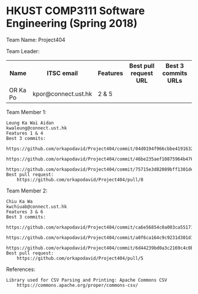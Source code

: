 # HKUST COMP3111 Software Engineering (Spring 2018)

Team Name: Project404

Team Leader:
<table>
	<tr>
	    <th>Name</th>
	    <th>ITSC email</th>
	    <th>Features</th>
	    <th>Best pull request URL</th>
	    <th>Best 3 commits URLs</th>
	</tr>
	<tr>
		<td rowspan="3">OR Ka Po</td>
		<td rowspan="3">kpor@connect.ust.hk</td>
		<td rowspan="3">2 & 5</td>
		<td rowspan="3"><https://github.com/orkapodavid/Project404/pull/20></td>
		<td><https://github.com/orkapodavid/Project404/commit/6312862c6ab161ae21c41de36dbf81c0a0aaf75d></td>
	</tr>
	<tr>
		<td><https://github.com/orkapodavid/Project404/commit/d0091d684aceb73e7b3fb76361e7438adce6ce0f></td>
	</tr>
	<tr>
		<td><https://github.com/orkapodavid/Project404/commit/99d0e9a3e4c993185c04baa01f77e4cdc0a8c395></td>
	</tr>
</table>

Team Member 1:

	Leung Ka Wai Aidan
	kwaleung@connect.ust.hk
	Features 1 & 4
	Best 3 commits:
		https://github.com/orkapodavid/Project404/commit/04d0194f966cbbe4191632a540a0be35fa6fe2b5
		https://github.com/orkapodavid/Project404/commit/46be235aef10875964b476c2fb9aba5b6d961531
		https://github.com/orkapodavid/Project404/commit/75715e3d82089bff1301de3833dc38374e4750c6
	Best pull request:
		https://github.com/orkapodavid/Project404/pull/8

Team Member 2:

	Chiu Ka Wa
	kwchiuab@connect.ust.hk
	Features 3 & 6
	Best 3 commits:
		https://github.com/orkapodavid/Project404/commit/ca6e56854c0a003ca5517110ee71f89231ff067c
		https://github.com/orkapodavid/Project404/commit/a0f6ca164c9c9231d301d14d019df6f9a7d1d043
		https://github.com/orkapodavid/Project404/commit/6d44239bd0a3c2169c4c0b8fc140df3cd44a55aa
	Best pull request:
		https://github.com/orkapodavid/Project404/pull/5

		
References:

	Library used for CSV Parsing and Printing: Apache Commons CSV 
		https://commons.apache.org/proper/commons-csv/
		
